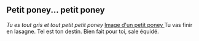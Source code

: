 ## Petit poney... petit poney
*Tu es tout gris et tout petit petit poney*
[Image d'un petit poney ](https://lh3.googleusercontent.com/-x82qr4_xCmM/VhZYz0odw5I/AAAAAAAAXqI/zSa2vKXUuoE/s640-Ic42/pony1.0.JPG)
Tu vas finir en lasagne.
Tel est ton destin.
Bien fait pour toi, sale équidé.